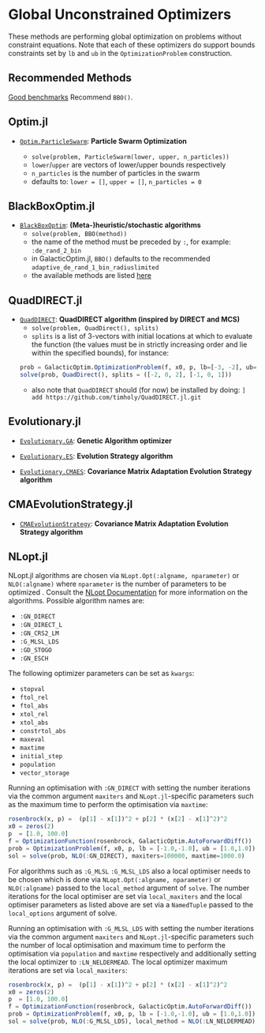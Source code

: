# Global Unconstrained Optimizers

These methods are performing global optimization on problems without
constraint equations. Note that each of these optimizers do support bounds
constraints set by `lb` and `ub` in the `OptimizationProblem` construction.

## Recommended Methods

[Good benchmarks](https://github.com/jonathanBieler/BlackBoxOptimizationBenchmarking.jl)
Recommend `BBO()`.

## Optim.jl

- [`Optim.ParticleSwarm`](https://julianlsolvers.github.io/Optim.jl/stable/#algo/particle_swarm/): **Particle Swarm Optimization**

    * `solve(problem, ParticleSwarm(lower, upper, n_particles))`
    * `lower`/`upper` are vectors of lower/upper bounds respectively
    * `n_particles` is the number of particles in the swarm
    * defaults to: `lower = []`, `upper = []`, `n_particles = 0`

## BlackBoxOptim.jl

- [`BlackBoxOptim`](https://github.com/robertfeldt/BlackBoxOptim.jl): **(Meta-)heuristic/stochastic algorithms**
    * `solve(problem, BBO(method))`
    * the name of the method must be preceded by `:`, for example: `:de_rand_2_bin`
    * in GalacticOptim.jl, `BBO()` defaults to the recommended `adaptive_de_rand_1_bin_radiuslimited`
    * the available methods are listed [here](https://github.com/robertfeldt/BlackBoxOptim.jl#state-of-the-library)

## QuadDIRECT.jl

- [`QuadDIRECT`](https://github.com/timholy/QuadDIRECT.jl): **QuadDIRECT algorithm (inspired by DIRECT and MCS)**
    * `solve(problem, QuadDirect(), splits)`
    * `splits` is a list of 3-vectors with initial locations at which to evaluate the function (the values must be in strictly increasing order and lie within the specified bounds), for instance:
    ```julia
    prob = GalacticOptim.OptimizationProblem(f, x0, p, lb=[-3, -2], ub=[3, 2])
    solve(prob, QuadDirect(), splits = ([-2, 0, 2], [-1, 0, 1]))
    ```
    * also note that `QuadDIRECT` should (for now) be installed by doing: `] add https://github.com/timholy/QuadDIRECT.jl.git`

## Evolutionary.jl

- [`Evolutionary.GA`](https://wildart.github.io/Evolutionary.jl/stable/ga/): **Genetic Algorithm optimizer**

- [`Evolutionary.ES`](https://wildart.github.io/Evolutionary.jl/stable/es/): **Evolution Strategy algorithm**

- [`Evolutionary.CMAES`](https://wildart.github.io/Evolutionary.jl/stable/cmaes/): **Covariance Matrix Adaptation Evolution Strategy algorithm**

## CMAEvolutionStrategy.jl

- [`CMAEvolutionStrategy`](https://github.com/jbrea/CMAEvolutionStrategy.jl): **Covariance Matrix Adaptation Evolution Strategy algorithm**

## NLopt.jl

NLopt.jl algorithms are chosen via `NLopt.Opt(:algname, nparameter)` or `NLO(:algname)` where `nparameter` is the number of parameters to be optimized . Consult the
[NLopt Documentation](https://nlopt.readthedocs.io/en/latest/NLopt_Algorithms/)
for more information on the algorithms. Possible algorithm names are:

* `:GN_DIRECT`
* `:GN_DIRECT_L`
* `:GN_CRS2_LM`
* `:G_MLSL_LDS`
* `:GD_STOGO`
* `:GN_ESCH`

The following optimizer parameters can be set as `kwargs`:

* `stopval`
* `ftol_rel`
* `ftol_abs`
* `xtol_rel`
* `xtol_abs`
* `constrtol_abs`
* `maxeval`
* `maxtime`
* `initial_step`
* `population`
* `vector_storage`

Running an optimisation with `:GN_DIRECT` with setting the number iterations via the common argument `maxiters` and `NLopt.jl`-specific parameters such as the maximum time to perform the optimisation via `maxtime`:
```julia
rosenbrock(x, p) =  (p[1] - x[1])^2 + p[2] * (x[2] - x[1]^2)^2
x0 = zeros(2)
p  = [1.0, 100.0]
f = OptimizationFunction(rosenbrock, GalacticOptim.AutoForwardDiff())
prob = OptimizationProblem(f, x0, p, lb = [-1.0,-1.0], ub = [1.0,1.0])
sol = solve(prob, NLO(:GN_DIRECT), maxiters=100000, maxtime=1000.0)
```

For algorithms such as `:G_MLSL` `:G_MLSL_LDS` also a local optimiser needs to be chosen which is done via `NLopt.Opt(:algname, nparameter)` or `NLO(:algname)` passed to the `local_method` argument of `solve`. The number iterations for the local optimiser are set via `local_maxiters` and the local optimiser parameters as listed above are set via a `NamedTuple` passed to the `local_options` argument of solve.

Running an optimisation with `:G_MLSL_LDS` with setting the number iterations via the common argument `maxiters` and `NLopt.jl`-specific parameters such the number of local optimisation and maximum time to perform the optimisation via `population` and `maxtime` respectively and additionally setting the local optimizer to `:LN_NELDERMEAD`. The local optimizer maximum iterations are set via `local_maxiters`:

```julia
rosenbrock(x, p) =  (p[1] - x[1])^2 + p[2] * (x[2] - x[1]^2)^2
x0 = zeros(2)
p  = [1.0, 100.0]
f = OptimizationFunction(rosenbrock, GalacticOptim.AutoForwardDiff())
prob = OptimizationProblem(f, x0, p, lb = [-1.0,-1.0], ub = [1.0,1.0])
sol = solve(prob, NLO(:G_MLSL_LDS), local_method = NLO(:LN_NELDERMEAD), local_maxiters=10000, maxiters=10000, maxtime=1000.0, population=10)
```

